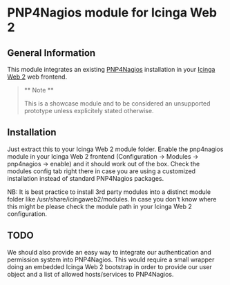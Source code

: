 # PNP4Nagios module for Icinga Web 2

## General Information

This module integrates an existing [PNP4Nagios](https://docs.pnp4nagios.org/) installation in your [Icinga Web 2](https://www.icinga.org/icinga/screenshots/icinga-web-2/) web frontend.

> ** Note **
> 
> This is a showcase module and to be considered an unsupported prototype
> unless explicitely stated otherwise.

## Installation

Just extract this to your Icinga Web 2 module folder. Enable the pnp4nagios module in your Icinga Web 2 frontend (Configuration -> Modules -> pnp4nagios -> enable) and it should work out of the box. Check the modules config tab right there in case you are using a customized installation instead of standard PNP4Nagios packages.

NB: It is best practice to install 3rd party modules into a distinct module folder like /usr/share/icingaweb2/modules. In case you don't know where this might be please check the module path in your Icinga Web 2 configuration.

## TODO

We should also provide an easy way to integrate our authentication and permission system into PNP4Nagios. This would require a small wrapper doing an embedded Icinga Web 2 bootstrap in order to provide our user object and a list of allowed hosts/services to PNP4Nagios.

